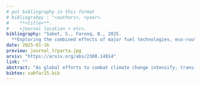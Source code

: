 ```yaml
---
# put bibliography in this format
# bibliograhpy : "<authors>, <year>.
#    **<title>**.
#    <journal location + etc>.
bibliography: "Sabet, S., Farooq, B., 2025.
  **Exploring the combined effects of major fuel technologies, eco-routing, and eco-driving for sustainable traffic decarbonization in downtown Toronto**. Transportation Research Part A: Policy and Practice." # surround Title with **<title>**
date: 2025-01-16
preview: journal_trparta.jpg
arxiv: "https://arxiv.org/abs/2308.14914"
link: ""
abstract: "As global efforts to combat climate change intensify, transitioning to sustainable transportation is crucial. This study investigates decarbonization strategies for urban traffic in downtown Toronto through microsimulation, focusing on eco-routing and eco-driving strategies, as well as the adoption of different fuel technologies: Battery Electric Vehicles (BEVs), Hybrid Electric Vehicles (HEVs), and conventional vehicles. A total of 140 scenarios are analyzed, incorporating varying levels of Connected and Automated Vehicle (CAV) penetration, anticipatory routing strategies, and driving behaviour. Using transformer-based prediction models, the study evaluates Greenhouse Gas (GHG) and Nitrogen Oxides (NOx) emissions, average speed, and travel time. The findings demonstrate that 100% BEV adoption can reduce GHG emissions by 75%, but infrastructure and cost challenges persist. HEVs achieve moderate GHG reductions of 35-40%, while e-fuels offer limited reductions of 5%. The study also highlights the role of eco-routing and eco-driving strategies in reducing emissions and improving travel time. However, it acknowledges potential unintended consequences, including modal shifts from active and public transportation to EVs, which could increase Vehicle Kilometers Traveled (VKT) and congestion, potentially offsetting some benefits of vehicle electrification. Integrating CAVs with anticipatory routing shows additional gains in reducing emissions and optimizing traffic flows. By providing a comprehensive evaluation of fuel technologies, traffic management strategies, and driving behaviours, this study offers actionable insights for policymakers to balance the benefits of electrification with its broader transportation impacts, supporting the development of sustainable urban mobility systems."
bibtex: sabfar25.bib
---
```

